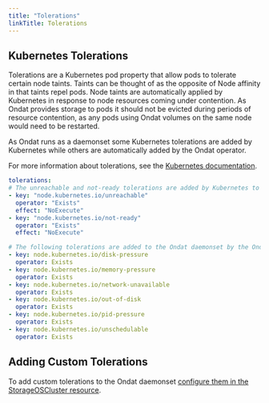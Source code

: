 ```yaml
---
title: "Tolerations"
linkTitle: Tolerations
---
```


## Kubernetes Tolerations

Tolerations are a Kubernetes pod property that allow pods to tolerate certain
node taints. Taints can be thought of as the opposite of Node affinity in that
taints repel pods. Node taints are automatically applied by Kubernetes in
response to node resources coming under contention. As Ondat provides
storage to pods it should not be evicted during periods of resource contention,
as any pods using Ondat volumes on the same node would need to be
restarted.

As Ondat runs as a daemonset some Kubernetes tolerations are added by
Kubernetes while others are automatically added by the Ondat operator.

For more information about tolerations, see the [Kubernetes
documentation](https://kubernetes.io/docs/concepts/scheduling-eviction/taint-and-toleration/).

```yaml
tolerations:
# The unreachable and not-ready tolerations are added by Kubernetes to daemonsets automatically
- key: "node.kubernetes.io/unreachable"
  operator: "Exists"
  effect: "NoExecute"
- key: "node.kubernetes.io/not-ready"
  operator: "Exists"
  effect: "NoExecute"

# The following tolerations are added to the Ondat daemonset by the Ondat operator
- key: node.kubernetes.io/disk-pressure
  operator: Exists
- key: node.kubernetes.io/memory-pressure
  operator: Exists
- key: node.kubernetes.io/network-unavailable
  operator: Exists
- key: node.kubernetes.io/out-of-disk
  operator: Exists
- key: node.kubernetes.io/pid-pressure
  operator: Exists
- key: node.kubernetes.io/unschedulable
  operator: Exists

```

## Adding Custom Tolerations

To add custom tolerations to the Ondat daemonset [configure them in the
StorageOSCluster
resource](/docs/reference/operator/examples#specifying-custom-tolerations).

